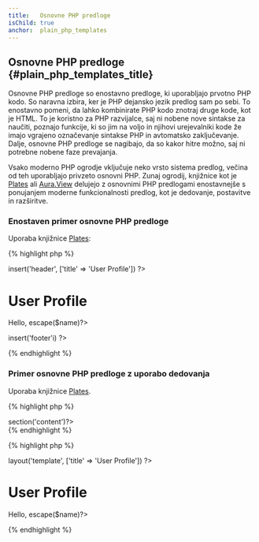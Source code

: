 ```yaml
---
title:   Osnovne PHP predloge
isChild: true
anchor:  plain_php_templates
---
```


## Osnovne PHP predloge {#plain_php_templates_title}

Osnovne PHP predloge so enostavno predloge, ki uporabljajo prvotno PHP kodo. So naravna izbira, ker je PHP dejansko
jezik predlog sam po sebi. To enostavno pomeni, da lahko kombinirate PHP kodo znotraj druge kode, kot je HTML. To je
koristno za PHP razvijalce, saj ni nobene nove sintakse za naučiti, poznajo funkcije, ki so jim na voljo in njihovi
urejevalniki kode že imajo vgrajeno označevanje sintakse PHP in avtomatsko zaključevanje. Dalje, osnovne PHP predloge se nagibajo, da so
kakor hitre možno, saj ni potrebne nobene faze prevajanja.

Vsako moderno PHP ogrodje vključuje neko vrsto sistema predlog, večina od teh uporabljajo privzeto osnovni PHP. Zunaj
ogrodij, knjižnice kot je [Plates][plates] ali [Aura.View][aura] delujejo
z osnovnimi PHP predlogami enostavnejše s ponujanjem moderne funkcionalnosti predlog, kot je dedovanje, postavitve in
razširitve.

### Enostaven primer osnovne PHP predloge

Uporaba knjižnice [Plates][plates]:

{% highlight php %}
<?php // user_profile.php ?>

<?php $this->insert('header', ['title' => 'User Profile']) ?>

<h1>User Profile</h1>
<p>Hello, <?=$this->escape($name)?></p>

<?php $this->insert('footer'i) ?>
{% endhighlight %}

### Primer osnovne PHP predloge z uporabo dedovanja

Uporaba knjižnice [Plates][plates].

{% highlight php %}
<?php // template.php ?>

<html>
<head>
    <title><?=$title?></title>
</head>
<body>

<main>
    <?=$this->section('content')?>
</main>

</body>
</html>
{% endhighlight %}

{% highlight php %}
<?php // user_profile.php ?>

<?php $this->layout('template', ['title' => 'User Profile']) ?>

<h1>User Profile</h1>
<p>Hello, <?=$this->escape($name)?></p>

{% endhighlight %}


[plates]: http://platephp.com/
[aura]: https://github.com/auraphp/Aura.View